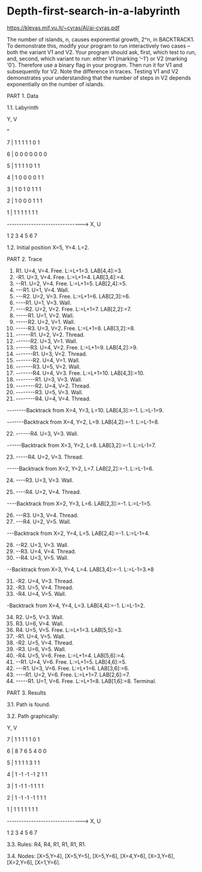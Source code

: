 # Depth-first-search-in-a-labyrinth
https://klevas.mif.vu.lt/~cyras/AI/ai-cyras.pdf

The number of islands, n, causes exponential growth, 2^n, in BACKTRACK1. 
To demonstrate this, modify your program to run interactively two cases – both the variant V1 and
V2. Your program should ask, first, which test to run, and, second, which variant to run: either
V1 (marking ‘–1’) or V2 (marking ‘0’). Therefore use a binary flag in your program. Then run
it for V1 and subsequently for V2. Note the difference in traces. Testing V1 and V2
demonstrates your understanding that the number of steps in V2 depends exponentially on the
number of islands.


PART 1. Data

 1.1. Labyrinth
 
 Y, V
 
 ^
 
 7 | 1 1 1 1 1 0 1
 
 6 | 0 0 0 0 0 0 0
 
 5 | 1 1 1 1 0 1 1
 
 4 | 1 0 0 0 0 1 1
 
 3 | 1 0 1 0 1 1 1
 
 2 | 1 0 0 0 1 1 1
 
 1 | 1 1 1 1 1 1 1
 
 -------------------------------> X, U
 
 1 2 3 4 5 6 7
 
1.2. Initial position X=5, Y=4. L=2.

PART 2. Trace

 1) R1. U=4, V=4. Free. L:=L+1=3. LAB[4,4]:=3.
 2) -R1. U=3, V=4. Free. L:=L+1=4. LAB[3,4]:=4.
 3) --R1. U=2, V=4. Free. L:=L+1=5. LAB[2,4]:=5.
 4) ---R1. U=1, V=4. Wall.
 5) ---R2. U=2, V=3. Free. L:=L+1=6. LAB[2,3]:=6.
 6) ----R1. U=1, V=3. Wall.
 7) ----R2. U=2, V=2. Free. L:=L+1=7. LAB[2,2]:=7.
 8) -----R1. U=1, V=2. Wall.
 9) -----R2. U=2, V=1. Wall.
 10) -----R3. U=3, V=2. Free. L:=L+1=8. LAB[3,2]:=8.
 11) ------R1. U=2, V=2. Thread.
 12) ------R2. U=3, V=1. Wall.
 13) ------R3. U=4, V=2. Free. L:=L+1=9. LAB[4,2]:=9.
 14) -------R1. U=3, V=2. Thread.
 15) -------R2. U=4, V=1. Wall.
 16) -------R3. U=5, V=2. Wall.
 17) -------R4. U=4, V=3. Free. L:=L+1=10. LAB[4,3]:=10.
 18) --------R1. U=3, V=3. Wall.
 19) --------R2. U=4, V=2. Thread.
 20) --------R3. U=5, V=3. Wall.
 21) --------R4. U=4, V=4. Thread.
      
 --------Backtrack from X=4, Y=3, L=10. LAB[4,3]:=-1. L:=L-1=9.
     
 -------Backtrack from X=4, Y=2, L=9. LAB[4,2]:=-1. L:=L-1=8.
 
 22) ------R4. U=3, V=3. Wall.
     
 ------Backtrack from X=3, Y=2, L=8. LAB[3,2]:=-1. L:=L-1=7.
 
 23) -----R4. U=2, V=3. Thread.
     
 -----Backtrack from X=2, Y=2, L=7. LAB[2,2]:=-1. L:=L-1=6.
 
 24) ----R3. U=3, V=3. Wall.
     
 25) ----R4. U=2, V=4. Thread.
     
 ----Backtrack from X=2, Y=3, L=6. LAB[2,3]:=-1. L:=L-1=5.
 
 26) ---R3. U=3, V=4. Thread.
 27) ---R4. U=2, V=5. Wall.
     
 ---Backtrack from X=2, Y=4, L=5. LAB[2,4]:=-1. L:=L-1=4.
 
 28) --R2. U=3, V=3. Wall.
 29) --R3. U=4, V=4. Thread.
 30) --R4. U=3, V=5. Wall.
     
 --Backtrack from X=3, Y=4, L=4. LAB[3,4]:=-1. L:=L-1=3.*8
 
 31) -R2. U=4, V=3. Thread.
 32) -R3. U=5, V=4. Thread.
 33) -R4. U=4, V=5. Wall.
     
 -Backtrack from X=4, Y=4, L=3. LAB[4,4]:=-1. L:=L-1=2.
 
 34) R2. U=5, V=3. Wall.
 35) R3. U=6, V=4. Wall.
 36) R4. U=5, V=5. Free. L:=L+1=3. LAB[5,5]:=3.
 37) -R1. U=4, V=5. Wall.
 38) -R2. U=5, V=4. Thread.
 39) -R3. U=6, V=5. Wall.
40) -R4. U=5, V=6. Free. L:=L+1=4. LAB[5,6]:=4.
 41) --R1. U=4, V=6. Free. L:=L+1=5. LAB[4,6]:=5.
 42) ---R1. U=3, V=6. Free. L:=L+1=6. LAB[3,6]:=6.
 43) ----R1. U=2, V=6. Free. L:=L+1=7. LAB[2,6]:=7.
 44) -----R1. U=1, V=6. Free. L:=L+1=8. LAB[1,6]:=8. Terminal.
     
PART 3. Results

 3.1. Path is found.
 
 3.2. Path graphically:
 
 Y, V
 
 7 | 1 1 1 1 1 0 1
 
 6 | 8 7 6 5 4 0 0
 
 5 | 1 1 1 1 3 1 1
 
 4 | 1 -1 -1 -1 2 1 1
 
 3 | 1 -1 1 -1 1 1 1
 
 2 | 1 -1 -1 -1 1 1 1
 
 1 | 1 1 1 1 1 1 1
 
 -------------------------------> X, U
 
 1 2 3 4 5 6 7
 
 3.3. Rules: R4, R4, R1, R1, R1, R1.
 
 3.4. Nodes: [X=5,Y=4], [X=5,Y=5], [X=5,Y=6], [X=4,Y=6], [X=3,Y=6], [X=2,Y=6],
[X=1,Y=6].
